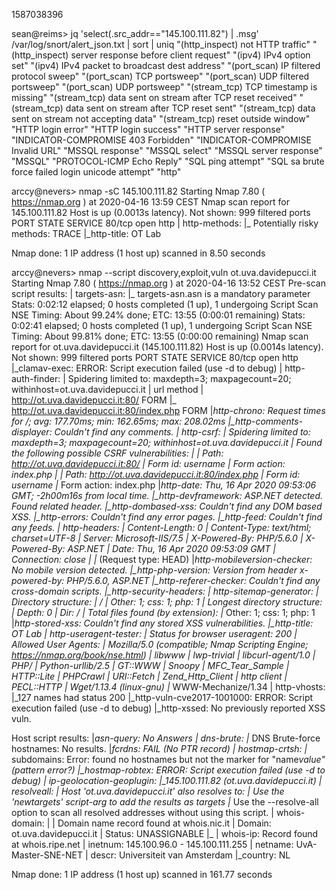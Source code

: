 1587038396

sean@reims> jq 'select(.src_addr=="145.100.111.82") | .msg' /var/log/snort/alert_json.txt | sort | uniq
"(http_inspect) not HTTP traffic"
"(http_inspect) server response before client request"
"(ipv4) IPv4 option set"
"(ipv4) IPv4 packet to broadcast dest address"
"(port_scan) IP filtered protocol sweep"
"(port_scan) TCP portsweep"
"(port_scan) UDP filtered portsweep"
"(port_scan) UDP portsweep"
"(stream_tcp) TCP timestamp is missing"
"(stream_tcp) data sent on stream after TCP reset received"
"(stream_tcp) data sent on stream after TCP reset sent"
"(stream_tcp) data sent on stream not accepting data"
"(stream_tcp) reset outside window"
"HTTP login error"
"HTTP login success"
"HTTP server response"
"INDICATOR-COMPROMISE 403 Forbidden"
"INDICATOR-COMPROMISE Invalid URL"
"MSSQL response"
"MSSQL select"
"MSSQL server response"
"MSSQL"
"PROTOCOL-ICMP Echo Reply"
"SQL ping attempt"
"SQL sa brute force failed login unicode attempt"
"http"

arccy@nevers> nmap -sC 145.100.111.82
Starting Nmap 7.80 ( https://nmap.org ) at 2020-04-16 13:59 CEST
Nmap scan report for 145.100.111.82
Host is up (0.0013s latency).
Not shown: 999 filtered ports
PORT STATE SERVICE
80/tcp open http
| http-methods:
|\_ Potentially risky methods: TRACE
|\_http-title: OT Lab

Nmap done: 1 IP address (1 host up) scanned in 8.50 seconds

arccy@nevers> nmap --script discovery,exploit,vuln ot.uva.davidepucci.it
Starting Nmap 7.80 ( https://nmap.org ) at 2020-04-16 13:52 CEST
Pre-scan script results:
| targets-asn:
|_ targets-asn.asn is a mandatory parameter
Stats: 0:02:12 elapsed; 0 hosts completed (1 up), 1 undergoing Script Scan
NSE Timing: About 99.24% done; ETC: 13:55 (0:00:01 remaining)
Stats: 0:02:41 elapsed; 0 hosts completed (1 up), 1 undergoing Script Scan
NSE Timing: About 99.81% done; ETC: 13:55 (0:00:00 remaining)
Nmap scan report for ot.uva.davidepucci.it (145.100.111.82)
Host is up (0.0014s latency).
Not shown: 999 filtered ports
PORT STATE SERVICE
80/tcp open http
|\_clamav-exec: ERROR: Script execution failed (use -d to debug)
| http-auth-finder:
| Spidering limited to: maxdepth=3; maxpagecount=20; withinhost=ot.uva.davidepucci.it
| url method
| http://ot.uva.davidepucci.it:80/ FORM
|_ http://ot.uva.davidepucci.it:80/index.php FORM
|_http-chrono: Request times for /; avg: 177.70ms; min: 162.65ms; max: 208.02ms
|\_http-comments-displayer: Couldn't find any comments.
| http-csrf:
| Spidering limited to: maxdepth=3; maxpagecount=20; withinhost=ot.uva.davidepucci.it
| Found the following possible CSRF vulnerabilities:
|
| Path: http://ot.uva.davidepucci.it:80/
| Form id: username
| Form action: index.php
|
| Path: http://ot.uva.davidepucci.it:80/index.php
| Form id: username
|_ Form action: index.php
|_http-date: Thu, 16 Apr 2020 09:53:06 GMT; -2h00m16s from local time.
|\_http-devframework: ASP.NET detected. Found related header.
|\_http-dombased-xss: Couldn't find any DOM based XSS.
|\_http-errors: Couldn't find any error pages.
|\_http-feed: Couldn't find any feeds.
| http-headers:
| Content-Length: 0
| Content-Type: text/html; charset=UTF-8
| Server: Microsoft-IIS/7.5
| X-Powered-By: PHP/5.6.0
| X-Powered-By: ASP.NET
| Date: Thu, 16 Apr 2020 09:53:09 GMT
| Connection: close
|
|_ (Request type: HEAD)
|_http-mobileversion-checker: No mobile version detected.
|\_http-php-version: Version from header x-powered-by: PHP/5.6.0, ASP.NET
|\_http-referer-checker: Couldn't find any cross-domain scripts.
|\_http-security-headers:
| http-sitemap-generator:
| Directory structure:
| /
| Other: 1; css: 1; php: 1
| Longest directory structure:
| Depth: 0
| Dir: /
| Total files found (by extension):
|_ Other: 1; css: 1; php: 1
|_http-stored-xss: Couldn't find any stored XSS vulnerabilities.
|\_http-title: OT Lab
| http-useragent-tester:
| Status for browser useragent: 200
| Allowed User Agents:
| Mozilla/5.0 (compatible; Nmap Scripting Engine; https://nmap.org/book/nse.html)
| libwww
| lwp-trivial
| libcurl-agent/1.0
| PHP/
| Python-urllib/2.5
| GT::WWW
| Snoopy
| MFC_Tear_Sample
| HTTP::Lite
| PHPCrawl
| URI::Fetch
| Zend_Http_Client
| http client
| PECL::HTTP
| Wget/1.13.4 (linux-gnu)
|_ WWW-Mechanize/1.34
| http-vhosts:
|\_127 names had status 200
|\_http-vuln-cve2017-1001000: ERROR: Script execution failed (use -d to debug)
|\_http-xssed: No previously reported XSS vuln.

Host script results:
|_asn-query: No Answers
| dns-brute:
|_ DNS Brute-force hostnames: No results.
|_fcrdns: FAIL (No PTR record)
| hostmap-crtsh:
|_ subdomains: Error: found no hostnames but not the marker for "name*value" (pattern error?)
|\_hostmap-robtex: ERROR: Script execution failed (use -d to debug)
| ip-geolocation-geoplugin:
|\_145.100.111.82 (ot.uva.davidepucci.it)
| resolveall:
| Host 'ot.uva.davidepucci.it' also resolves to:
| Use the 'newtargets' script-arg to add the results as targets
|* Use the --resolve-all option to scan all resolved addresses without using this script.
| whois-domain:
|
| Domain name record found at whois.nic.it
| Domain: ot.uva.davidepucci.it
| Status: UNASSIGNABLE
|\_
| whois-ip: Record found at whois.ripe.net
| inetnum: 145.100.96.0 - 145.100.111.255
| netname: UvA-Master-SNE-NET
| descr: Universiteit van Amsterdam
|\_country: NL

Nmap done: 1 IP address (1 host up) scanned in 161.77 seconds
